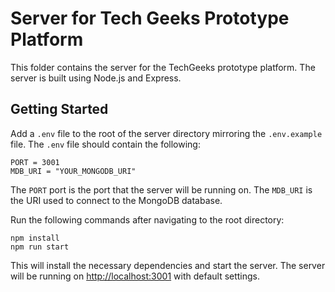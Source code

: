 # Server for Tech Geeks Prototype Platform

This folder contains the server for the TechGeeks prototype platform. The server is built using Node.js and Express.

## Getting Started

Add a `.env` file to the root of the server directory mirroring the `.env.example` file. The `.env` file should contain the following:

```
PORT = 3001
MDB_URI = "YOUR_MONGODB_URI"
```

The `PORT` port is the port that the server will be running on. The `MDB_URI` is the URI used to connect to the MongoDB database.

Run the following commands after navigating to the root directory:

```
npm install
npm run start
```

This will install the necessary dependencies and start the server. The server will be running on [http://localhost:3001](http://localhost:3001) with default settings.